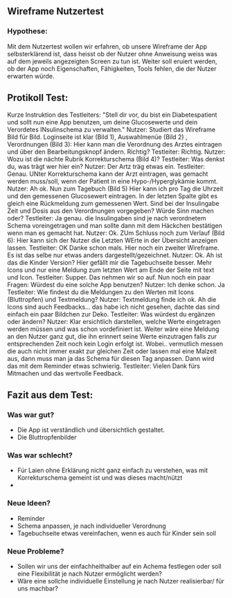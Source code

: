 ## Wireframe Nutzertest
### Hypothese:
Mit dem Nutzertest wollen wir erfahren, ob unsere Wireframe der App selbsterklärend ist, dass heisst ob der Nutzer ohne Anweisung weiss was auf dem jeweils angezeigten Screen zu tun ist.
Weiter soll eruiert werden, ob der App noch Eigenschaften, Fähigkeiten, Tools fehlen, die der Nutzer erwarten würde.

## Protikoll Test:
Kurze Instruktion des Testleiters: "Stell dir vor, du bist ein Diabetespatient und sollt nun eine App benutzen, um deine Glucosewerte und dein Verordetes INsulinschema zu verwalten."
Nutzer: Studiert das Wireframe Bild für Bild. Loginseite ist klar (Bild 1), Auswahlmenüe (Bild 2) , Verordnungen (Bild 3): Hier kann man die Verordnung des Arztes eintragen und über den Bearbeitungsknopf
ändern. Richtig?
Testleiter: Richtig. 
Nutzer: Wozu ist die nächte Rubrik Korrekturschema (Bild 4)?
Testleiter: Was denkst du, was trägt wer hier ein?
Nutzer: Der Artz träg etwas ein.
Testleiter: Genau. UNter Korrekturschema kann der Arzt eintragen, was gemacht werden muss/soll, wenn der Patient in eine Hypo-/Hyperglykämie kommt.
Nutzer: Ah ok. Nun zum Tagebuch (Bild 5) Hier kann ich pro Tag die Uhrzeit und den gemessenen Glucosewert eintragen. In der letzten Spalte gibt es gleich eine Rückmeldung zum gemessenen Wert.
Sind bei der Insulingabe Zeit und Dosis aus den Verordnungen vorgegeben? Würde Sinn machen oder?
Testleiter: Ja genau. die Insulingaben sind je nach verordnetem Schema voreingetragen und man sollte dann mit dem Häckchen bestätigen wenn man es gemacht hat.
Nutzer: Ok. ZUm Schluss noch zum Verlauf (Bild 6): Hier kann sich der Nutzer die Letzten WErte in der Übersicht anzeigen lassen.
Testleiter: OK Danke schon mals. Hier noch ein zweiter Wireframe. Es ist das selbe nur etwas anders dargestellt/gezeichnet.
Nutzer: Ok. Ah ist das die Kinder Version? Hier gefällt mir die Tagebuchseite besser. Mehr Icons und nur eine Meldung zum letzten Wert am Ende der Seite mit text und Icon.
Testleiter: Supper. Das nehmen wir so auf. Nun noch ein paar Fragen: Würdest du eine solche App benutzen?
Nutzer: Ich denke schon. Ja
Testleiter: Wie findest du die Meldungen zu den Werten mit Icons (Bluttropfen) und Textmeldung?
Nutzer: Textmeldung finde ich ok. Ah die Icons sind auch Feedbacks... das habe ich nicht gesehen, dachte das sind einfach ein paar Bildchen zur Deko.
Testleiter: Was würdest du ergänzen oder ändern?
Nutzer: Klar ersichtlich darstellen, welche Werte eingetragen werden müssen und was schon vordefiniert ist. Weiter wäre eine Meldung an den Nutzer ganz gut, die ihn erinnert seine Werte einzutragen
falls zur entsprechenden Zeit noch kein Login erfolgt ist. Wobei.. vermutlich messen die auch nicht immer exakt zur gleichen Zeit oder lassen mal eine Malzeit aus, dann muss man ja das Schema für
diesen Tag anpassen. Dann wird das mit dem Reminder etwas schwierig.
Testleiter: Vielen Dank fürs Mitmachen und das wertvolle Feedback.

## Fazit aus dem Test:
### Was war gut?
- Die App ist verständlich und übersichtlich gestaltet.
- Die Bluttropfenbilder

### Was war schlecht?
- Für Laien ohne Erklärung nicht ganz einfach zu verstehen, was mit Korrekturschema gemeint ist und was dieses macht/nützt
- 
### Neue Ideen?
- Reminder
- Schema anpassen, je nach individueller Verordnung
- Tagebuchseite etwas vereinfachen, wenn es auch für Kinder sein soll
  
### Neue Probleme?
- Sollen wir uns der einfachheithalber auf ein Achema festlegen oder soll eine Flexibilität je nach Nutzer ermöglicht werden?
- Wäre eine sollche individuelle Einstellung je nach Nutzer realisierbar/ für uns machbar?
